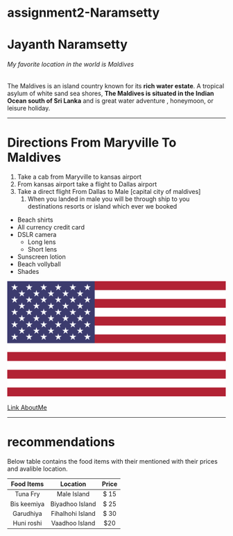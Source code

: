 # assignment2-Naramsetty

# Jayanth Naramsetty

###### My favorite location in the world is Maldives

The Maldives is an island country known for its **rich water estate**. A tropical asylum of white sand sea shores, **The Maldives is situated in the Indian Ocean south of Sri Lanka** and is great water adventure , honeymoon, or leisure holiday.

***

# Directions From Maryville To Maldives

1. Take a cab from Maryville to kansas airport
2. From kansas airport take a flight to Dallas airport
3. Take a direct flight From Dallas to Male [capital city of maldives]
    1. When you landed in male you will be through ship to you destinations resorts or island which ever we booked


- Beach shirts
- All currency credit card
- DSLR camera
    - Long lens
    - Short lens
- Sunscreen lotion
- Beach vollyball
- Shades

![USA FLAG](images/usaflag.png)

[Link AboutMe](https://github.com/jayanthnaramsetty/assignment2-Naramsetty/blob/07d40a1da4b5a801ae63de973935fde861f9005b/AboutMe.md)

***

# recommendations

Below table contains the food items with their mentioned with their prices  and avalible location.

| Food Items | Location | Price | 
| :---: | :---: | :---: | 
| Tuna Fry | Male Island | $ 15  |
| Bis keemiya | Biyadhoo Island | $ 25 |
| Garudhiya | Fihalhohi Island | $ 30 |
| Huni roshi | Vaadhoo Island | $20|
